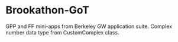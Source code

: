 # Brookathon-GoT
GPP and FF mini-apps from Berkeley GW application suite.
Complex number data type from CustomComplex class. 
